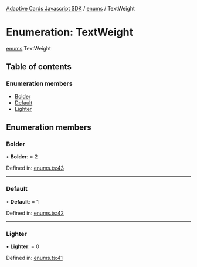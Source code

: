 [Adaptive Cards Javascript SDK](../README.md) / [enums](../modules/enums.md) / TextWeight

# Enumeration: TextWeight

[enums](../modules/enums.md).TextWeight

## Table of contents

### Enumeration members

- [Bolder](enums.textweight.md#bolder)
- [Default](enums.textweight.md#default)
- [Lighter](enums.textweight.md#lighter)

## Enumeration members

### Bolder

• **Bolder**: = 2

Defined in: [enums.ts:43](https://github.com/microsoft/AdaptiveCards/blob/0938a1f10/source/nodejs/adaptivecards/src/enums.ts#L43)

---

### Default

• **Default**: = 1

Defined in: [enums.ts:42](https://github.com/microsoft/AdaptiveCards/blob/0938a1f10/source/nodejs/adaptivecards/src/enums.ts#L42)

---

### Lighter

• **Lighter**: = 0

Defined in: [enums.ts:41](https://github.com/microsoft/AdaptiveCards/blob/0938a1f10/source/nodejs/adaptivecards/src/enums.ts#L41)
